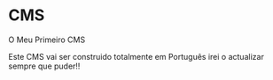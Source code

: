 CMS
===

O Meu Primeiro CMS

Este CMS vai ser construido totalmente em Português irei o actualizar sempre que puder!!